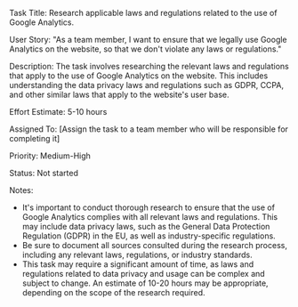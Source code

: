 Task Title: Research applicable laws and regulations related to the use of Google Analytics.

User Story: "As a team member, I want to ensure that we legally use Google Analytics on the website, so that we don't violate any laws or regulations."

Description: The task involves researching the relevant laws and regulations that apply to the use of Google Analytics on the website. This includes understanding the data privacy laws and regulations such as GDPR, CCPA, and other similar laws that apply to the website's user base.

Effort Estimate: 5-10 hours

Assigned To: [Assign the task to a team member who will be responsible for completing it]

Priority: Medium-High

Status: Not started

Notes:
* It's important to conduct thorough research to ensure that the use of Google Analytics complies with all relevant laws and regulations. This may include data privacy laws, such as the General Data Protection Regulation (GDPR) in the EU, as well as industry-specific regulations.
* Be sure to document all sources consulted during the research process, including any relevant laws, regulations, or industry standards.
* This task may require a significant amount of time, as laws and regulations related to data privacy and usage can be complex and subject to change. An estimate of 10-20 hours may be appropriate, depending on the scope of the research required.
